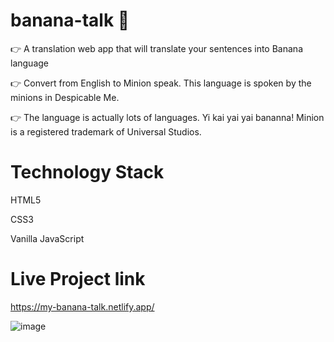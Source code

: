 # banana-talk 🍌

👉 A translation web app that will translate your sentences into Banana language

👉 Convert from English to Minion speak. This language is spoken by the minions in Despicable Me. 

👉 The language is actually lots of languages. Yi kai yai yai bananna! Minion is a registered trademark of Universal Studios.


# Technology Stack

HTML5

CSS3

Vanilla JavaScript

# Live Project link

https://my-banana-talk.netlify.app/

![image](https://user-images.githubusercontent.com/48703875/135701026-30f07d04-f30b-49e3-ab26-5a45a5a065b6.png)

